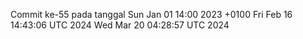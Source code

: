 Commit ke-55 pada tanggal Sun Jan 01 14:00 2023 +0100
Fri Feb 16 14:43:06 UTC 2024
Wed Mar 20 04:28:57 UTC 2024
